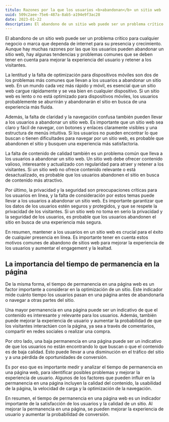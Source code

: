 ```yaml
---
titulo: Razones por la que los usuarios <b>abandonan</b> un sitio web
uuid: 509c2aee-75e6-487a-8ab5-a194e9f3ac28
date: 2023-01-22
description: El abandono de un sitio web puede ser un problema crítico para cualquier negocio o marca que dependa de internet para su presencia y crecimiento.
---
```


El abandono de un sitio web puede ser un problema crítico para cualquier negocio o marca que dependa de internet para su presencia y crecimiento. Aunque hay muchas razones por las que los usuarios pueden abandonar un sitio web, hay algunas tendencias y problemas comunes que se deben tener en cuenta para mejorar la experiencia del usuario y retener a los visitantes.

La lentitud y la falta de optimización para dispositivos móviles son dos de los problemas más comunes que llevan a los usuarios a abandonar un sitio web. En un mundo cada vez más rápido y móvil, es esencial que un sitio web cargue rápidamente y se vea bien en cualquier dispositivo. Si un sitio web es lento o no está optimizado para dispositivos móviles, los usuarios probablemente se aburrirán y abandonarán el sitio en busca de una experiencia más fluida.

Además, la falta de claridad y la navegación confusa también pueden llevar a los usuarios a abandonar un sitio web. Es importante que un sitio web sea claro y fácil de navegar, con botones y enlaces claramente visibles y una estructura de menús intuitiva. Si los usuarios no pueden encontrar lo que buscan o tienen dificultades para navegar por un sitio web, es probable que abandonen el sitio y busquen una experiencia más satisfactoria.

La falta de contenido de calidad también es un problema común que lleva a los usuarios a abandonar un sitio web. Un sitio web debe ofrecer contenido valioso, interesante y actualizado con regularidad para atraer y retener a los visitantes. Si un sitio web no ofrece contenido relevante o está desactualizado, es probable que los usuarios abandonen el sitio en busca de contenido más atractivo.

Por último, la privacidad y la seguridad son preocupaciones críticas para los usuarios en línea, y la falta de consideración por estos temas puede llevar a los usuarios a abandonar un sitio web. Es importante garantizar que los datos de los usuarios estén seguros y protegidos, y que se respete la privacidad de los visitantes. Si un sitio web no toma en serio la privacidad y la seguridad de los usuarios, es probable que los usuarios abandonen el sitio en busca de una experiencia más segura.

En resumen, mantener a los usuarios en un sitio web es crucial para el éxito de cualquier presencia en línea. Es importante tener en cuenta estos motivos comunes de abandono de sitios web para mejorar la experiencia de los usuarios y aumentar el engagement y la lealtad.

## La importancia del tiempo de permanencia en la página

De la misma forma, el tiempo de permanencia en una página web es un factor importante a considerar en la optimización de un sitio. Este indicador mide cuánto tiempo los usuarios pasan en una página antes de abandonarla o navegar a otras partes del sitio.

Una mayor permanencia en una página puede ser un indicativo de que el contenido es interesante y relevante para los usuarios. Además, también puede mejorar la experiencia de usuario y aumentar la probabilidad de que los visitantes interactúen con la página, ya sea a través de comentarios, compartir en redes sociales o realizar una compra.

Por otro lado, una baja permanencia en una página puede ser un indicativo de que los usuarios no están encontrando lo que buscan o que el contenido es de baja calidad. Esto puede llevar a una disminución en el tráfico del sitio y a una pérdida de oportunidades de conversión.

Es por eso que es importante medir y analizar el tiempo de permanencia en una página web, para identificar posibles problemas y mejorar la experiencia de usuario. Algunos de los factores que pueden influir en la permanencia en una página incluyen la calidad del contenido, la usabilidad de la página, la velocidad de carga y la optimización de la navegación.

En resumen, el tiempo de permanencia en una página web es un indicador importante de la satisfacción de los usuarios y la calidad de un sitio. Al mejorar la permanencia en una página, se pueden mejorar la experiencia de usuario y aumentar la probabilidad de conversión.

